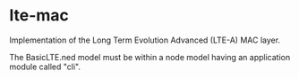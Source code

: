 lte-mac
=======

Implementation of the Long Term Evolution Advanced (LTE-A) MAC layer.

The BasicLTE.ned model must be within a node model having an application module called "cli".
